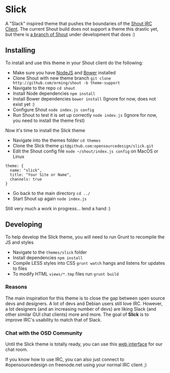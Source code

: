 # Slick

A "Slack" inspired theme that pushes the boundaries of the [Shout IRC Client](http://shout-irc.com). The current Shout build does not support a theme this drastic yet, but there is [a branch of Shout](https://github.com/erming/shout/tree/theme-support) under development that does :)

## Installing

To install and use this theme in your Shout client do the following:

* Make sure you have [NodeJS](http://nodejs.org) and [Bower](http://bower.io) installed
* Clone Shout with new theme branch `git clone http://github.com/erming/shout -b theme-support`
* Navigate to the repo `cd shout`
* Install Node dependencies `npm install`
* Install Bower dependencies `bower install` (Ignore for now, does not exist yet :)
* Configure Shout `node index.js config`
* Run Shout to test it is set up correctly `node index.js` (Ignore for now, you need to install the theme first)

Now it's time to install the Slick theme

* Navigate into the themes folder `cd themes`
* Clone the Slick theme `git@github.com:opensourcedesign/slick.git`
* Edit the Shout config file `node ~/shout/index.js config` on MacOS or Linux

```
theme: {
  name: "slick",
  title: "Your Site or Name",
  channels: true
}
```

* Go back to the main directory `cd ../`
* Start Shout up again `node index.js`

Still very much a work in progress... lend a hand :)

## Developing

To help develop the Slick theme, you will need to run Grunt to recompile the JS and styles

* Navigate to the `themes/slick` folder
* Install dependencies `npm install`
* Compile LESS styles into CSS `grunt watch` hangs and listens for updates to files
* To modify HTML `views/*.tmp` files run `grunt build`


### Reasons

The main inspiration for this theme is to close the gap between open source devs and designers. A lot of devs and Debian users still love IRC. However, a lot designers (and an increasing number of devs) are liking Slack (and other similar GUI chat clients) more and more. The goal of **Slick** is to improve IRC's usability to match that of Slack.

### Chat with the OSD Community

Until the Slick theme is totally ready, you can use this [web interface](http://chat.opensourcedesign.net) for our chat room.

If you know how to use IRC, you can also just connect to #opensourcedesign on freenode.net using your normal IRC client ;)
